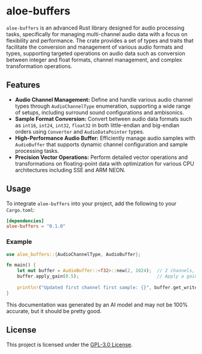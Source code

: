 # aloe-buffers

`aloe-buffers` is an advanced Rust library designed for audio processing tasks, specifically for managing multi-channel audio data with a focus on flexibility and performance. The crate provides a set of types and traits that facilitate the conversion and management of various audio formats and types, supporting targeted operations on audio data such as conversion between integer and float formats, channel management, and complex transformation operations.

## Features

- **Audio Channel Management:** Define and handle various audio channel types through `AudioChannelType` enumeration, supporting a wide range of setups, including surround sound configurations and ambisonics.
- **Sample Format Conversion:** Convert between audio data formats such as `int16`, `int24`, `int32`, `float32` in both little-endian and big-endian orders using `Converter` and `AudioDataPointer` types.
- **High-Performance Audio Buffer:** Efficiently manage audio samples with `AudioBuffer` that supports dynamic channel configuration and sample processing tasks.
- **Precision Vector Operations:** Perform detailed vector operations and transformations on floating-point data with optimization for various CPU architectures including SSE and ARM NEON.

## Usage

To integrate `aloe-buffers` into your project, add the following to your `Cargo.toml`:

```toml
[dependencies]
aloe-buffers = "0.1.0"
```

### Example

```rust
use aloe_buffers::{AudioChannelType, AudioBuffer};

fn main() {
    let mut buffer = AudioBuffer::<f32>::new(2, 1024);  // 2 channels, 1024 samples each
    buffer.apply_gain(0.5);                             // Apply a gain of 0.5 to all samples
    
    println!("Updated first channel first sample: {}", buffer.get_write_pointer_from_channel_number(0)[0]);
}
```

This documentation was generated by an AI model and may not be 100% accurate, but it should be pretty good.

## License

This project is licensed under the [GPL-3.0 License](LICENSE).